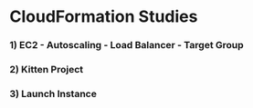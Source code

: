 # CloudFormation Studies

### 1) EC2 - Autoscaling - Load Balancer - Target Group
### 2) Kitten Project
### 3) Launch Instance
